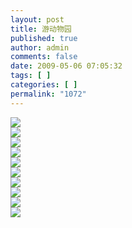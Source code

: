 ```yaml
---
layout: post
title: 游动物园
published: true
author: admin
comments: false
date: 2009-05-06 07:05:32
tags: [ ]
categories: [ ]
permalink: "1072"
---
```

![][1]  
![][2]  
![][3]  
![][4]  
![][5]  
![][6]  
![][7]  
![][8]  
![][9]  
![][10]

 [1]: http://xujianian.com/jx/blog/UploadFiles/2009-5/56827071.jpg
 [2]: http://xujianian.com/jx/blog/UploadFiles/2009-5/56448373.jpg
 [3]: http://xujianian.com/jx/blog/UploadFiles/2009-5/56213842.jpg
 [4]: http://xujianian.com/jx/blog/UploadFiles/2009-5/56196236.jpg
 [5]: http://xujianian.com/jx/blog/UploadFiles/2009-5/56186898.jpg
 [6]: http://xujianian.com/jx/blog/UploadFiles/2009-5/56836547.jpg
 [7]: http://xujianian.com/jx/blog/UploadFiles/2009-5/56482430.jpg
 [8]: http://xujianian.com/jx/blog/UploadFiles/2009-5/56316702.jpg
 [9]: http://xujianian.com/jx/blog/UploadFiles/2009-5/56611025.jpg
 [10]: http://xujianian.com/jx/blog/UploadFiles/2009-5/56689770.jpg
